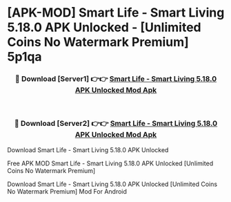 # [APK-MOD] Smart Life - Smart Living 5.18.0 APK Unlocked - [Unlimited Coins No Watermark Premium] 5p1qa



<div align="center">
<h3>🔴 Download [Server1] 👉👉 <a href="https://momento.my/?title=Smart_Life_-_Smart_Living_5.18.0_APK_Unlocked">Smart Life - Smart Living 5.18.0 APK Unlocked Mod Apk</a></h3><br>

<h3>🔴 Download [Server2] 👉👉 <a href="https://momento.my/?title=Smart_Life_-_Smart_Living_5.18.0_APK_Unlocked">Smart Life - Smart Living 5.18.0 APK Unlocked Mod Apk</a></h3>
</div>



Download Smart Life - Smart Living 5.18.0 APK Unlocked 

Free APK MOD Smart Life - Smart Living 5.18.0 APK Unlocked [Unlimited Coins No Watermark Premium]

Download Smart Life - Smart Living 5.18.0 APK Unlocked [Unlimited Coins No Watermark Premium] Mod For Android
